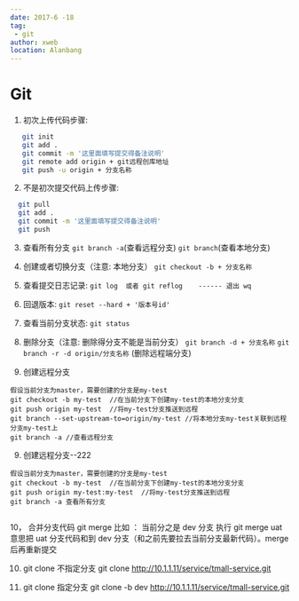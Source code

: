 ```yaml
---
date: 2017-6 -18
tag: 
 - git
author: xweb
location: Alanbang
---
```

# Git
1. 初次上传代码步骤:
```sh
   git init      
   git add .      
   git commit -m '这里面填写提交得备注说明'
   git remote add origin + git远程创库地址
   git push -u origin + 分支名称
```
2. 不是初次提交代码上传步骤:
```sh
  git pull
  git add .
  git commit -m '这里面填写提交得备注说明'
  git push
```

3. 查看所有分支
`git branch -a`(查看远程分支)
`git branch`(查看本地分支)

4. 创建或者切换分支（注意: 本地分支）
`git checkout -b + 分支名称`  

5. 查看提交日志记录:
 `git log  或者 git reflog    ------ 退出 wq` 

6. 回退版本:
`git reset --hard + '版本号id' `

7. 查看当前分支状态:
`git status`

8. 删除分支（注意: 删除得分支不能是当前分支）
`git branch -d + 分支名称`
`git branch -r -d origin/分支名称` (删除远程端分支)

9. 创建远程分支
```
假设当前分支为master，需要创建的分支是my-test
git checkout -b my-test  //在当前分支下创建my-test的本地分支分支
git push origin my-test  //将my-test分支推送到远程
git branch --set-upstream-to=origin/my-test //将本地分支my-test关联到远程分支my-test上   
git branch -a //查看远程分支 

```

9. 创建远程分支--222
```
假设当前分支为master，需要创建的分支是my-test
git checkout -b my-test  //在当前分支下创建my-test的本地分支分支
git push origin my-test:my-test  //将my-test分支推送到远程
git branch -a 查看所有分支   


```

10， 合并分支代码
    git merge
	比如 ： 当前分之是 dev 分支    执行  git merge uat  意思把 uat 分支代码和到 dev 分支（和之前先要拉去当前分支最新代码）。merge 后再重新提交


10. git clone 不指定分支
   git clone  http://10.1.1.11/service/tmall-service.git

11. git clone 指定分支
   git clone -b dev http://10.1.1.11/service/tmall-service.git